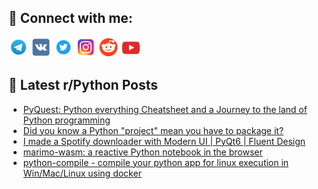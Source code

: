 ## 🔎 Connect with me:
[<img src="https://github.com/bullbesh/bullbesh/blob/main/images/Telegram.png" width="32" height="32" />](https://t.me/bullbesh)
[<img src="https://github.com/bullbesh/bullbesh/blob/main/images/VK.png" width="32" height="32" />](https://vk.com/bullbesh)
[<img src="https://github.com/bullbesh/bullbesh/blob/main/images/Twitter.png" width="32" height="32" />](https://twitter.com/bullbesh1)
[<img src="https://github.com/bullbesh/bullbesh/blob/main/images/Instagram.png" width="32" height="32" />](https://www.instagram.com/bullbesh)
[<img src="https://github.com/bullbesh/bullbesh/blob/main/images/Reddit.png" width="32" height="32" />](https://www.reddit.com/user/bullbesh)
[<img src="https://github.com/bullbesh/bullbesh/blob/main/images/YouTube.png" width="32" height="32" />](https://www.youtube.com/channel/UCtfjRs6uzgq5mfm8S06WTcg)

## 📕 Latest r/Python Posts
<!-- BLOG-POST-LIST:START -->
- [PyQuest: Python everything Cheatsheet and a Journey to the land of Python programming](https://www.reddit.com/r/Python/comments/1axcwjh/pyquest_python_everything_cheatsheet_and_a/)
- [Did you know a Python &quot;project&quot; mean you have to package it?](https://www.reddit.com/r/Python/comments/1axb5qz/did_you_know_a_python_project_mean_you_have_to/)
- [I made a Spotify downloader with Modern UI | PyQt6 | Fluent Design](https://www.reddit.com/r/Python/comments/1ax3099/i_made_a_spotify_downloader_with_modern_ui_pyqt6/)
- [marimo-wasm: a reactive Python notebook in the browser](https://www.reddit.com/r/Python/comments/1awvskr/marimowasm_a_reactive_python_notebook_in_the/)
- [python-compile - compile your python app for linux execution in Win/Mac/Linux using docker](https://www.reddit.com/r/Python/comments/1awt9sc/pythoncompile_compile_your_python_app_for_linux/)
<!-- BLOG-POST-LIST:END -->
